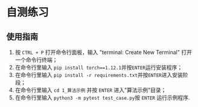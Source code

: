 # 自测练习

## 使用指南

1. 按 `CTRL + P` 打开命令行面板，输入 "terminal: Create New Terminal" 打开一个命令行终端；
2. 在命令行里输入 `pip install torch==1.12.1`并按`ENTER`运行安装程序；
3. 在命令行里输入 `pip install -r requirements.txt`并按`ENTER`进入安装阶段；
4. 在命令行里输入 `cd 1_算法示例` 并按 `ENTER` 进入"算法示例"目录；
5. 在命令行里输入 `python3 -m pytest test_case.py`按 `ENTER` 运行示例程序.
